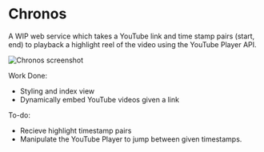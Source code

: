 # Chronos
A WIP web service which takes a YouTube link and time stamp pairs (start, end) to playback a highlight reel of the video using the YouTube Player API.

![Chronos screenshot](http://i.imgur.com/UVHUf1G.png)

Work Done:
 - Styling and index view
 - Dynamically embed YouTube videos given a link

To-do:
 - Recieve highlight timestamp pairs
 - Manipulate the YouTube Player to jump between given timestamps.
